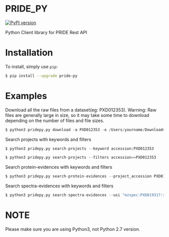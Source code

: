 # PRIDE_PY

[![PyPI version](https://badge.fury.io/py/google-api-python-client.svg)](https://badge.fury.io/py/google-api-python-client)

Python Client library for PRIDE Rest API 

# Installation
To install, simply use `pip`:

```bash
$ pip install --upgrade pride-py
```

# Examples 

Download all the raw files from a dataset(eg: PXD012353). 
Warning: Raw files are generally large in size, so it may take some time to download depending on the number of files and file sizes.

```python
$ python3 pridepy.py download -a PXD012353 -o /Users/yourname/Downloads/foldername/
```

Search projects with keywords and filters

```python
$ python3 pridepy.py search-projects --keyword accession:PXD012353
```

```python
$ python3 pridepy.py search-projects --filters accession==PXD012353
```

Search protein-evidences with keywords and filters

```python
$ python3 pridepy.py search-protein-evidences --project_accession PXD012353
```

Search spectra-evidences with keywords and filters

```python
$ python3 pridepy.py search-spectra-evidences --usi "mzspec:PXD019317:sh_5282_HYK_101018_Mac_D_25mM.mzML:scan:10138:YAAMVTC[UNIMOD:4]MDEAVRNITWALKR/3"
```

# NOTE

Please make sure you are using Python3, not Python 2.7 version.
